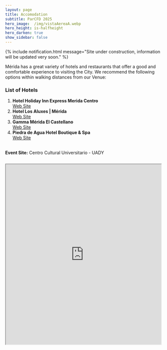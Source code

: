 ```yaml
---
layout: page
title: Accomodation
subtitle: ParCFD 2025
hero_image:  /img/vistaAereaA.webp
hero_height: is-halfheight
hero_darken: true
show_sidebar: false
---
```


{% include notification.html message="Site under construction, information will be updated very soon." %}

Mérida has a great variety of hotels and restaurants that offer a good and comfortable experience to visiting the City. We recommend the following options within walking distances from our Venue:

<div class="content">
    <h3>List of Hotels</h3>
    <ol>
        <li>
            <strong>Hotel Holiday Inn Express Merida Centro</strong>
            <i class="fa-solid fa-bed fa-lg ml-4" style="color: #673ab7;"></i>
            <br/>
            <a href="https://www.ihg.com/holidayinnexpress/hotels/us/en/merida/middt/hoteldetail?cm_mmc=GoogleMaps-_-EX-_-MX-_-MIDDT">Web Site</a>
        </li>
        <li>
            <strong>Hotel Los Aluxes | Mérida</strong>
            <i class="fa-solid fa-bed fa-lg ml-4" style="color: #0f9d58;"></i>
            <br/>
            <a href="https://www.aluxes.com/">Web Site</a>
        </li>
        <li>
            <strong>Gamma Mérida El Castellano</strong>
            <i class="fa-solid fa-bed fa-lg ml-4" style="color: #c2185b;"></i>
            <br/>
            <a href="https://www.gammahoteles.com/hoteles/gamma-merida-el-castellano">Web Site</a>
        </li>
        <li>
            <strong>Piedra de Agua Hotel Boutique & Spa</strong> 
            <i class="fa-solid fa-bed fa-lg ml-4" style="color: #0288d1;"></i>
            <br/>
            <a href="https://www.piedradeagua.com/">Web Site</a>
        </li>
    </ol>
    <br/>
    <strong>Event Site:</strong> Centro Cultural Universitario - UADY
    <i class="fa-solid fa-location-dot fa-lg" style="color: #e65150;"></i>
</div>
<br/>
<div style="display: flex; justify-content: center; margin: 10px 0;">
    <iframe src="https://www.google.com/maps/d/embed?mid=13QcAMO7bI06m7r3xS5SfGs--bdXQQqI&hl=es&ehbc=2E312F" width="740" height="580"></iframe>
</div>
